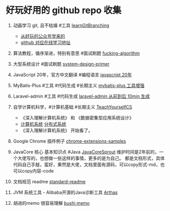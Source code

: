 # 好玩好用的 github repo 收集

1. 动画学习 git, 且不枯燥 #工具 [learnGitBranching](https://github.com/pcottle/learnGitBranching)
    - [从好玩的公众号学来的](https://mp.weixin.qq.com/s?__biz=MzAxODQxMDM0Mw==&mid=2247484977&idx=1&sn=2c79a96aa3caf6acba22f8c0c114d676&chksm=9bd7f839aca0712f044a11e1c582cd5d413bb676de3f889dfc73dcd0be473d0756d98456dfde&scene=21#wechat_redirect)
    - [github 对应在线学习地址](https://learngitbranching.js.org/?locale=zh_CN)

21. 算法教程，循序渐进，特别有意思 #面试刷题 [fucking-algorithm](https://github.com/labuladong/fucking-algorithm)

22. 大型系统设计 #面试刷题 [system-design-primer](https://github.com/donnemartin/system-design-primer)

3. JavaScript 20年，官方中文翻译 #编程语言 [javascript 20年](https://github.com/doodlewind/jshistory-cn)

4. MyBatis-Plus #工具 #代码生成 #长期主义 [mybatis-plus 工具增强](https://github.com/baomidou/mybatis-plus.git)

41. Laravel-admin #工具 #代码生成 [laravel-admin 从前到后 10min 生成](https://github.com/z-song/laravel-admin)

5. 自学计算机科学，#计算机基础 #长期主义 [TeachYourselfCS](https://github.com/keithnull/TeachYourselfCS-CN/blob/master/TeachYourselfCS-CN.md)
    - 《深入理解计算机系统》 和 《数据密集型应用系统设计》
    - [计算机系统][1] [分布式系统][2]
    - 《深入理解计算机系统》 开始看了。

6. Google Chrome 插件例子 [chrome-extensions-samples](https://github.com/GoogleChrome/chrome-extensions-samples)
 
7. JavaCore 核心 基本知识点 #Java [JavaCoreSprout][3]
    维护时间是2年前的，一个大佬写的，也想做一些这样的事情，更多的是为自己。
    都是文档形式，具体代码自己手敲，蛮好，果然是大佬，文档里面有源码，可以copy形式-md，也可以copy内容-code

8. 文档规范 readme [standard-readme][4]

9. JVM 系统工具 - Alibaba开源的Java诊断工具 [Arthas][5]

10. 胡进的memo 很容易理解 [bushi memo][6]

[1]: https://github.com/keithnull/TeachYourselfCS-CN/blob/master/TeachYourselfCS-CN.md#%E8%AE%A1%E7%AE%97%E6%9C%BA%E7%B3%BB%E7%BB%9F%E7%BB%93%E6%9E%84
[2]: https://github.com/keithnull/TeachYourselfCS-CN/blob/master/TeachYourselfCS-CN.md#%E5%88%86%E5%B8%83%E5%BC%8F%E7%B3%BB%E7%BB%9F
[3]: https://github.com/crossoverJie/JCSprout
[4]: https://github.com/RichardLitt/standard-readme
[5]: https://github.com/alibaba/arthas/blob/master/README_CN.md
[6]: https://github.com/bugushi/memo

